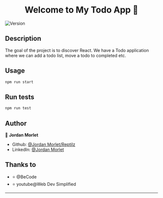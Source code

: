 <h1 align="center">Welcome to My Todo App 👋</h1>
<p>
  <img alt="Version" src="https://img.shields.io/badge/version-0.1.0-blue.svg?cacheSeconds=2592000" />
</p>

## Description

The goal of the project is to discover React. We have a Todo application where we can add a todo list, move a todo to completed etc.

## Usage

```sh
npm run start
```

## Run tests

```sh
npm run test
```

## Author

👤 **Jordan Morlet**

- Github: [@Jordan Morlet/Reptilz](https://github.com/Reptilz)
- LinkedIn: [@Jordan Morlet](https://linkedin.com/in/jordan-morlet-18481619a)



## Thanks to

- ⭐️ @BeCode
- ⭐️ youtube@Web Dev Simplified

---
